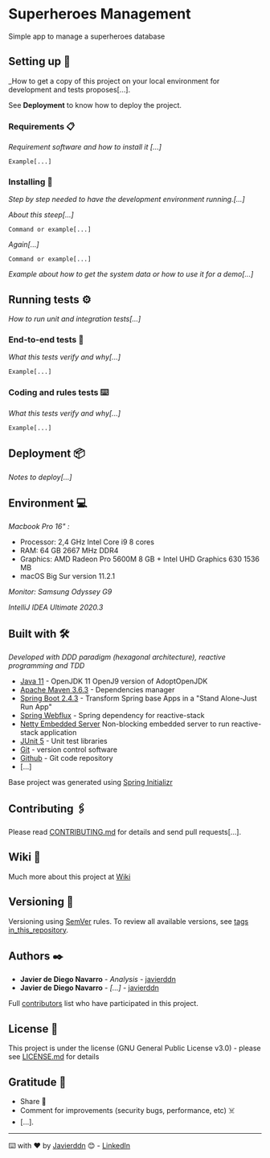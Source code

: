 # Superheroes Management

Simple app to manage a superheroes database


## Setting up 🚀

_How to get a copy of this project on your local environment for development and tests proposes[...].

See **Deployment** to know how to deploy the project.

### Requirements 📋

_Requirement software and how to install it [...]_

```
Example[...]
```

### Installing 🔧

_Step by step needed to have the development environment running.[...]_

_About this steep[...]_

```
Command or example[...]
```

_Again[...]_

```
Command or example[...]
```

_Example about how to get the system data or how to use it for a demo[...]_



## Running tests ⚙️

_How to run unit and integration tests[...]_

### End-to-end tests 🔩

_What this tests verify and why[...]_

```
Example[...]
```

### Coding and rules tests ⌨️

_What this tests verify and why[...]_

```
Example[...]
```


## Deployment 📦

_Notes to deploy[...]_


## Environment 💻

_Macbook Pro 16" :_
* Processor: 2,4 GHz Intel Core i9 8 cores
* RAM: 64 GB 2667 MHz DDR4
* Graphics: AMD Radeon Pro 5600M 8 GB + Intel UHD Graphics 630 1536 MB
* macOS Big Sur version 11.2.1

_Monitor: Samsung Odyssey G9_

_IntelliJ IDEA Ultimate 2020.3_


## Built with 🛠️

_Developed with DDD paradigm (hexagonal architecture), reactive programming and TDD_

* [Java 11](https://adoptopenjdk.net) - OpenJDK 11 OpenJ9 version of AdoptOpenJDK
* [Apache Maven 3.6.3](https://maven.apache.org/) - Dependencies manager
* [Spring Boot 2.4.3](https://spring.io/projects/spring-boot) - Transform Spring base Apps in a "Stand Alone-Just Run App"
* [Spring Webflux](https://docs.spring.io/spring-framework/docs/current/reference/html/web-reactive.html) - Spring dependency for reactive-stack
* [Netty Embedded Server](https://netty.io) Non-blocking embedded server to run reactive-stack application
* [JUnit 5](https://junit.org/junit5/) - Unit test libraries
* [Git](https://git-scm.com) - version control software
* [Github](https://github.com/javierddn/superheroes-management) - Git code repository
* [...]

Base project was generated using [Spring Initializr](https://start.spring.io)


## Contributing 🖇️

Please read [CONTRIBUTING.md](https://gist.github.com/javierddn/CONTRIBUTING.md) for details and send pull requests[...].


## Wiki 📖

Much more about this project at [Wiki](https://github.com/javierddn/superheroes-management/wiki)


## Versioning 📌

Versioning using [SemVer](http://semver.org/) rules. To review all available versions, see [tags in_this_repository](https://github.com/javierddn/superheroes-management/tags).


## Authors ✒️

* **Javier de Diego Navarro** - *Analysis* - [javierddn](https://github.com/javierddn)
* **Javier de Diego Navarro** - *[...]* - [javierddn](https://github.com/javierddn)

Full [contributors](https://github.com/javierddn/superheroes-management/contributors) list who have participated in this project.


## License 📄

This project is under the license (GNU General Public License v3.0) - please see [LICENSE.md](LICENSE.md) for details


## Gratitude 🎁

* Share 📢
* Comment for improvements (security bugs, performance, etc) ☠️
* [...].


---
⌨️ with ❤️ by [Javierddn](https://github.com/javierddn) 😊 - [LinkedIn](https://www.linkedin.com/in/javierdediegonavarro)
